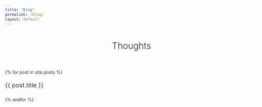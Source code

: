 ```yaml
---
title: "Blog"
permalink: /blog/
layout: default
---
```

# Thoughts

{% for post in site.posts %}
<div class="blog-entry">
  <h2><a href="{{ post.url }}">{{ post.title }}</a></h2>
</div>
{% endfor %}

<style>
body {
  max-width: 800px;
  margin: 0 auto;
  padding: 40px 20px;
  font-family: -apple-system, BlinkMacSystemFont, "Segoe UI", Roboto, Helvetica, Arial, sans-serif;
  line-height: 1.6;
  color: #333;
}

h1 {
  text-align: center;
  font-weight: 300;
  color: #222;
  margin-bottom: 40px;
  border-bottom: 1px solid #eee;
  padding-bottom: 10px;
}

.blog-entry {
  margin-bottom: 20px;
}

.blog-entry h2 {
  margin: 0;
  font-size: 1.2rem;
  font-weight: 400;
}

.blog-entry a {
  color: #333;
  text-decoration: none;
  transition: color 0.2s ease;
}

.blog-entry a:hover {
  color: #007ACC;
}
</style>
